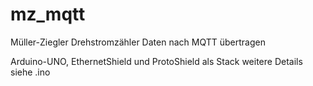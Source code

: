 # mz_mqtt
Müller-Ziegler Drehstromzähler Daten nach MQTT übertragen

Arduino-UNO, EthernetShield und ProtoShield als Stack
weitere Details siehe .ino
